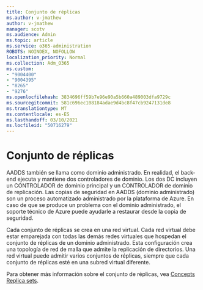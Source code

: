```yaml
---
title: Conjunto de réplicas
ms.author: v-jmathew
author: v-jmathew
manager: scotv
ms.audience: Admin
ms.topic: article
ms.service: o365-administration
ROBOTS: NOINDEX, NOFOLLOW
localization_priority: Normal
ms.collection: Adm_O365
ms.custom:
- "9004400"
- "9004395"
- "8265"
- "9276"
ms.openlocfilehash: 3834696ff59b7e96e90a5b660a489003dfa9729c
ms.sourcegitcommit: 581c696ec108184adae9d4bc8f47cb9247131de8
ms.translationtype: MT
ms.contentlocale: es-ES
ms.lasthandoff: 03/10/2021
ms.locfileid: "50716279"
---
```

# <a name="replica-set"></a>Conjunto de réplicas

AADDS también se llama como dominio administrado. En realidad, el back-end ejecuta y mantiene dos controladores de dominio. Los dos DC incluyen un CONTROLADOR de dominio principal y un CONTROLADOR de dominio de replicación. Las copias de seguridad en AADDS (dominio administrado) son un proceso automatizado administrado por la plataforma de Azure. En caso de que se produce un problema con el dominio administrado, el soporte técnico de Azure puede ayudarle a restaurar desde la copia de seguridad.

Cada conjunto de réplicas se crea en una red virtual. Cada red virtual debe estar emparejada con todas las demás redes virtuales que hospedan el conjunto de réplicas de un dominio administrado. Esta configuración crea una topología de red de malla que admite la replicación de directorios. Una red virtual puede admitir varios conjuntos de réplicas, siempre que cada conjunto de réplicas esté en una subred virtual diferente.

Para obtener más información sobre el conjunto de réplicas, vea [Concepts Replica sets](https://docs.microsoft.com/azure/active-directory-domain-services/concepts-replica-sets).

